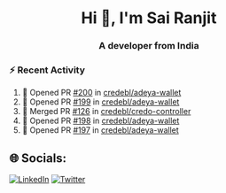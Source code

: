 <h1 align="center">Hi 👋, I'm Sai Ranjit</h1>
<h3 align="center">A developer from India</h3>

### :zap: Recent Activity

<!--START_SECTION:activity-->
1. 💪 Opened PR [#200](https://github.com/credebl/adeya-wallet/pull/200) in [credebl/adeya-wallet](https://github.com/credebl/adeya-wallet)
2. 💪 Opened PR [#199](https://github.com/credebl/adeya-wallet/pull/199) in [credebl/adeya-wallet](https://github.com/credebl/adeya-wallet)
3. 🎉 Merged PR [#126](https://github.com/credebl/credo-controller/pull/126) in [credebl/credo-controller](https://github.com/credebl/credo-controller)
4. 💪 Opened PR [#198](https://github.com/credebl/adeya-wallet/pull/198) in [credebl/adeya-wallet](https://github.com/credebl/adeya-wallet)
5. 💪 Opened PR [#197](https://github.com/credebl/adeya-wallet/pull/197) in [credebl/adeya-wallet](https://github.com/credebl/adeya-wallet)
<!--END_SECTION:activity-->

## 🌐 Socials:
[![LinkedIn](https://img.shields.io/badge/LinkedIn-%230077B5.svg?logo=linkedin&logoColor=white)](https://linkedin.com/in/sairanjit) [![Twitter](https://img.shields.io/badge/Twitter-%231DA1F2.svg?logo=Twitter&logoColor=white)](https://twitter.com/sairanjit_) 
